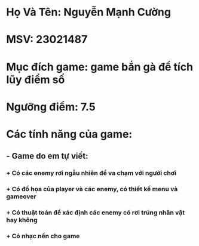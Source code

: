 # Họ Và Tên: Nguyễn Mạnh Cường
# MSV: 23021487
# Mục đích game: game bắn gà để tích lũy điểm số
# Ngưỡng điểm: 7.5
# Các tính năng của game:
## - Game do em tự viết:
###   + Có các enemy rơi ngẫu nhiên để va chạm với người chơi
###   + Có đồ họa của player và các enemy, có thiết kế menu và gameover
###   + Có thuật toán để xác định các enemy có rơi trúng nhân vật hay không 
###   + Có nhạc nền cho game 

